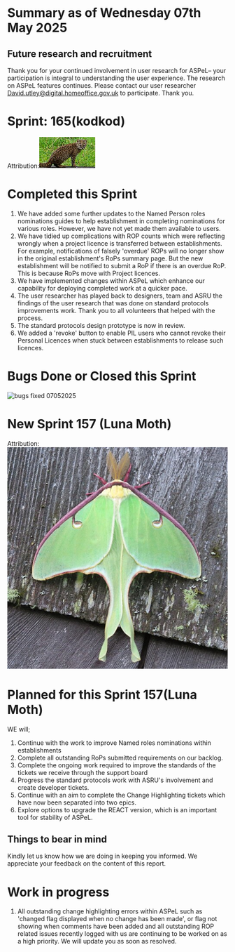 # Summary as of Wednesday 07th May 2025



## Future research and recruitment 

Thank you for your continued involvement in user research for ASPeL– your participation is integral to understanding the user experience. The research on ASPeL features continues. Please contact our user researcher David.utley@digital.homeoffice.gov.uk to participate. Thank you.  
 
# Sprint: 165(kodkod)









Attribution:![Mauro Tammone, CC BY 3.0 <https://creativecommons.org/licenses/by/3.0>, via Wikimedia Commons](graphs/kodkod.jpeg)



# Completed this Sprint
1) We have added some further updates to the Named Person roles nominations guides to help establishment in completing nominations for various roles. However, we have not yet made them available to users.
2) We have tidied up complications with ROP counts which were reflecting wrongly when a project licence is transferred between establishments. For example, notifications of falsely 'overdue' ROPs will no longer show in the original establishment's RoPs summary page. But the new establishment will be notified to submit a RoP if there is an overdue RoP. This is because RoPs move with Project licences.
3) We have implemented changes within ASPeL which enhance our capability for deploying completed work at a quicker pace.
4) The user researcher has played back to designers, team and ASRU the findings of the user research that was done on standard protocols improvements work. Thank you to all volunteers that helped with the process.
5) The standard protocols design prototype is now in review.
6) We added a 'revoke' button to enable PIL users who cannot revoke their Personal Licences when stuck between establishments to release such licences. 

 





# Bugs Done or Closed this Sprint
![bugs fixed 07052025]()


 














# New Sprint 157 (Luna Moth)















Attribution:![David notMD, CC BY-SA 4.0 <https://creativecommons.org/licenses/by-sa/4.0>, via Wikimedia Commons](graphs/Luna_Moth.jpg)



# Planned for this Sprint 157(Luna Moth)
WE will;

1) Continue with the work to improve Named roles nominations within establishments
2) Complete all outstanding RoPs submitted requirements on our backlog.
3) Complete the ongoing work required to improve the standards of the tickets we receive through the support board 
4) Progress the standard protocols work with ASRU's involvement and create developer tickets.
5) Continue with an aim to complete the Change Highlighting tickets which have now been separated into two epics.
6) Explore options to upgrade the REACT version, which is an important tool for stability of ASPeL.
   
   

   

## Things to bear in mind
Kindly let us know how we are doing in keeping you informed. We appreciate your feedback on the content of this report. 


# Work in progress
1) All outstanding change highlighting errors within ASPeL such as 'changed flag displayed when no change has been made', or flag not showing when comments have been added and all outstanding ROP related issues recently logged with us are continuing to be worked on as a high priority. We will update you as soon as resolved. 
